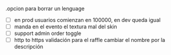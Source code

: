 .opcion para borrar un lenguage
- [ ] en prod usuarios comienzan en 100000, en dev queda igual
- [ ] manda en el evento el textura mal del skin
- [ ] support admin order toggle
- [ ] http to https
validación para el raffle
cambiar el nombre por la descripción
